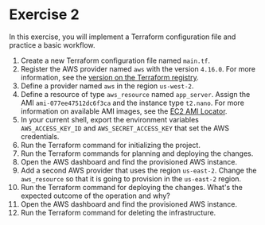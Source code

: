 # Exercise 2

In this exercise, you will implement a Terraform configuration file and practice a basic workflow.

1. Create a new Terraform configuration file named `main.tf`.
2. Register the AWS provider named `aws` with the version `4.16.0`. For more information, see the [version on the Terraform registry](https://registry.terraform.io/providers/hashicorp/aws/4.16.0).
3. Define a provider named `aws` in the region `us-west-2`.
4. Define a resource of type `aws_resource` named `app_server`. Assign the AMI `ami-077ee47512dc6f3ca` and the instance type `t2.nano`. For more information on available AMI images, see the [EC2 AMI Locator](https://cloud-images.ubuntu.com/locator/ec2/).
5. In your current shell, export the environment variables `AWS_ACCESS_KEY_ID` and `AWS_SECRET_ACCESS_KEY` that set the AWS credentials.
6. Run the Terraform command for initializing the project.
7. Run the Terraform commands for planning and deploying the changes.
8. Open the AWS dashboard and find the provisioned AWS instance.
9. Add a second AWS provider that uses the region `us-east-2`. Change the `aws_resource` so that it is going to provision in the `us-east-2` region.
10. Run the Terraform command for deploying the changes. What's the expected outcome of the operation and why?
11. Open the AWS dashboard and find the provisioned AWS instance.
12. Run the Terraform command for deleting the infrastructure.
